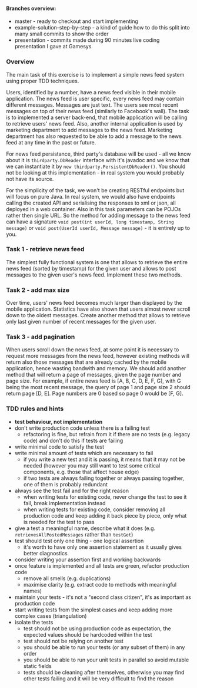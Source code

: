 #### Branches overview:
- master - ready to checkout and start implementing
- example-solution-step-by-step - a kind of guide how to do this split into many small commits to show the order
- presentation - commits made during 90 minutes live coding presentation I gave at Gamesys

### Overview

The main task of this exercise is to implement a simple news feed system using proper TDD techniques.

Users, identified by a number, have a news feed visible in their mobile application. The news feed is user specific, every news feed may contain different messages. Messages are just text. The users see most recent messages on top of their news feed (similarly to Facebook's wall). The task is to implemented a server back-end, that mobile application will be calling to retrieve users' news feed. Also, another internal application is used by marketing department to add messages to the news feed. Marketing department has also requested to be able to add a message to the news feed at any time in the past or future.

For news feed persistance, third party's database will be used - all we know about it is ```thirdparty.DbReader``` interface with it's javadoc and we know that we can instantiate it by ```new thirdparty.PersistentDbReader()```. You should not be looking at this implementation - in real system you would probably not have its source.

For the simplicity of the task, we won't be creating RESTful endpoints but will focus on pure Java. In real system, we would also have endpoints calling the created API and serialising the responses to xml or json, all deployed in a web container. Also in this task parameters can be POJOs rather then single URL. So the method for adding message to the news feed can have a signature ```void post(int userId, long timestamp, String message)``` or ```void post(UserId userId, Message message)``` - it is entirely up to you.

### Task 1 - retrieve news feed

The simplest fully functional system is one that allows to retrieve the entire news feed (sorted by timestamp) for the given user and allows to post messages to the given user's news feed. Implement these two methods.

### Task 2 - add max size

Over time, users' news feed becomes much larger than displayed by the mobile application. Statistics have also shown that users almost never scroll down to the oldest messages. Create another method that allows to retrieve only last given number of recent messages for the given user.

### Task 3 - add pagination

When users scroll down the news feed, at some point it is necessary to request more messages from the news feed, however existing methods will return also those messages that are already cached by the mobile application, hence wasting bandwith and memory. We should add another method that will return a page of messages, given the page number and page size. For example, if entire news feed is [A, B, C, D, E, F, G], with G being the most recent message, the query of page 1 and page size 2 should return page [D, E]. Page numbers are 0 based so page 0 would be [F, G].

### TDD rules and hints

- **test behaviour, not implementation**
- don't write production code unless there is a failing test
  - refactoring is fine, but refrain from it if there are no tests (e.g. legacy code) and don't do this if tests are failing
- write minimal code to satisfy the test
- write minimal amount of tests which are necessary to fail
  - if you write a new test and it is passing, it means that it may not be needed (however you may still want to test some critical components, e.g. those that affect house edge)
  - if two tests are always failing together or always passing together, one of them is probably redundant
- always see the test fail and for the right reason
  - when writing tests for existing code, never change the test to see it fail, break implementation instead
  - when writing tests for existing code, consider removing all production code and keep adding it back piece by piece, only what is needed for the test to pass
- give a test a meaningful name, describe what it does (e.g. ```retrievesAllPostedMessages``` rather than ```testGet```)
- test should test only one thing - one logical assertion
  - it's worth to have only one assertion statement as it usually gives better diagnostics
- consider writing your assertion first and working backwards
- once feature is implemented and all tests are green, refactor production code
  - remove all smells (e.g. duplications)
  - maximise clarity (e.g. extract code to methods with meaningful names)
- maintain your tests - it's not a "second class citizen", it's as important as production code
- start writing tests from the simplest cases and keep adding more complex cases (triangulation)
- isolate the tests
  - test should not be using production code as expectation, the expected values should be hardcoded within the test
  - test should not be relying on another test
  - you should be able to run your tests (or any subset of them) in any order
  - you should be able to run your unit tests in parallel so avoid mutable static fields
  - tests should be cleaning after themselves, otherwise you may find other tests failing and it will be very difficult to find the reason
